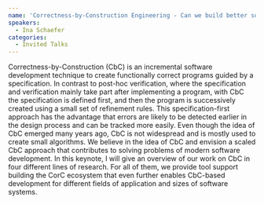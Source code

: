 ```yaml
---
name: 'Correctness-by-Construction Engineering - Can we build better software?'
speakers:
  - Ina Schaefer
categories:
  - Invited Talks
---
```


Correctness-by-Construction (CbC) is an incremental software development technique to create functionally correct programs guided by a specification. In contrast to post-hoc verification,
where the specification and verification mainly take part after implementing a program, with CbC the specification is defined first, and then the program is
successively created using a small set of refinement rules. This specification-first approach has the advantage that errors
are likely to be detected earlier in the design process and can be tracked
more easily. Even though the idea of CbC emerged many years ago, CbC
is not widespread and is mostly used to create small algorithms. We believe
in the idea of CbC and envision a scaled CbC approach that contributes to
solving problems of modern software development. In this keynote, I will
give an overview of our work on CbC in four different lines of
research. For all of them, we provide tool support building the CorC
ecosystem that even further enables CbC-based development for different
fields of application and sizes of software systems.